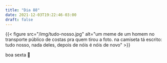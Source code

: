 ```yaml
---
title: "Dia 88"
date: 2021-12-03T19:22:46-03:00
draft: false
---
```


{{< figure src="/img/tudo-nosso.jpg" alt="um meme de um homem no transporte público de costas pra quem tirou a foto. na camiseta tá escrito: tudo nosso, nada deles, depois de nóis é nóis de novo" >}}

boa sexta 🍻